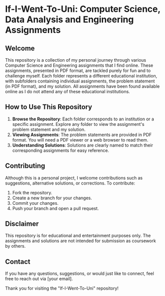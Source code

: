 # If-I-Went-To-Uni: Computer Science, Data Analysis and Engineering Assignments

## Welcome

This repository is a collection of my personal journey through various Computer Science and Engineering assignments that I find online. These assignments, presented in PDF format, are tackled purely for fun and to challenge myself. Each folder represents a different educational institution, with subfolders containing individual assignments, the problem statement (in PDF format), and my solution.
All assignments have been found available online as I do not attend any of these educational institutions.

## How to Use This Repository

1. **Browse the Repository**: Each folder corresponds to an institution or a specific assignment. Explore any folder to view the assignment's problem statement and my solution.
2. **Viewing Assignments**: The problem statements are provided in PDF format. You will need a PDF viewer or a web browser to read them.
3. **Understanding Solutions**: Solutions are clearly named to match their corresponding assignments for easy reference.

## Contributing

Although this is a personal project, I welcome contributions such as suggestions, alternative solutions, or corrections. To contribute:

1. Fork the repository.
2. Create a new branch for your changes.
3. Commit your changes.
4. Push your branch and open a pull request.

## Disclaimer

This repository is for educational and entertainment purposes only. The assignments and solutions are not intended for submission as coursework by others.

## Contact

If you have any questions, suggestions, or would just like to connect, feel free to reach out via [your email].

Thank you for visiting the "If-I-Went-To-Uni" repository!
